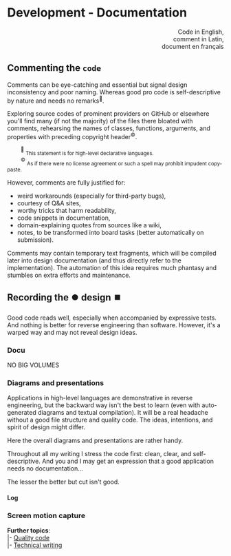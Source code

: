 # Development - Documentation

<p dir="rtl">,Code in English<br/>,comment in Latin<br/>document en français</p>

## Commenting the `code`

Comments can be eye-catching and essential but signal design inconsistency and poor naming.  Whereas good pro code is self-descriptive by nature and needs no remarks<sup>:raising_hand:</sup>.

Exploring source codes of prominent providers on GitHub or elsewhere you'll find many (if not the majority) of the files there bloated with comments, rehearsing the names of classes, functions, arguments, and properties with preceding copyright header<sup>©️</sup>.

&nbsp;&nbsp;&nbsp;&nbsp;&nbsp;&nbsp;&nbsp;&nbsp;<sup>:raising_hand:</sup>&nbsp;<sub>This statement is for high-level declarative languages.</sub>\
&nbsp;&nbsp;&nbsp;&nbsp;&nbsp;&nbsp;&nbsp;&nbsp;<sup>©️</sup>&nbsp;<sub>As if there were no license agreement or such a spell may prohibit impudent copy-paste.</sub>

However, comments are fully justified for:

+ weird workarounds (especially for third-party bugs),
+ courtesy of Q&A sites,
+ worthy tricks that harm readability,
+ code snippets in documentation,
+ domain-explaining quotes from sources like a wiki,
+ notes, to be transformed into board tasks (better automatically on submission).

Comments may contain temporary text fragments, which will be compiled later into design documentation (and thus directly refer to the implementation). The automation of this idea requires much phantasy and stumbles on extra efforts and maintenance.

## Recording the ⏺️ design ⏹️

Good code reads well, especially when accompanied by expressive tests. And nothing is better for reverse engineering than software. However, it's a warped way and may not reveal design ideas.

### Docu

NO BIG VOLUMES

### Diagrams and presentations

Applications in high-level languages are demonstrative in reverse engineering, but the backward way isn't the best to learn (even with auto-generated diagrams and textual compilation). It will be a real headache without a good file structure and quality code. The ideas, intentions, and spirit of design might differ.

Here the overall diagrams and presentations are rather handy.

Throughout all my writing I stress the code first: clean, clear, and self-descriptive. And you and I may get an expression that a good application needs no documentation...

The lesser the better but cut isn't good.

#### Log

### Screen motion capture

**Further topics**:\
|- [Quality code](code-quality.md)\
|- [Technical writing](../../pencraft)

